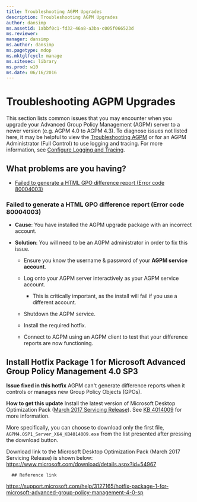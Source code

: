 ```yaml
---
title: Troubleshooting AGPM Upgrades
description: Troubleshooting AGPM Upgrades
author: dansimp
ms.assetid: 1abbf0c1-fd32-46a8-a3ba-c005f066523d
ms.reviewer: 
manager: dansimp
ms.author: dansimp
ms.pagetype: mdop
ms.mktglfcycl: manage
ms.sitesec: library
ms.prod: w10
ms.date: 06/16/2016
---
```



# Troubleshooting AGPM Upgrades

This section lists common issues that you may encounter when you upgrade your Advanced Group Policy Management (AGPM) server to a newer version (e.g. AGPM 4.0 to AGPM 4.3). To diagnose issues not listed here, it may be helpful to view the [Troubleshooting AGPM](troubleshooting-agpm-agpm40.md) or for an AGPM Administrator (Full Control) to use logging and tracing. For more information, see [Configure Logging and Tracing](configure-logging-and-tracing-agpm40.md).

## What problems are you having?

-   [Failed to generate a HTML GPO difference report (Error code 80004003)](#bkmk-error-80004003)

### <a href="" id="bkmk-error-80004003"></a>Failed to generate a HTML GPO difference report (Error code 80004003)

-   **Cause**: You have installed the AGPM upgrade package with an incorrect account.

-   **Solution**: You will need to be an AGPM administrator in order to fix this issue.
    
    -   Ensure you know the username & password of your **AGPM service account**.

    -   Log onto your AGPM server interactively as your AGPM service account.
        
        -   This is critically important, as the install will fail if you use a different account.

    -   Shutdown the AGPM service.
    
    -   Install the required hotfix.
    
    -   Connect to AGPM using an AGPM client to test that your difference reports are now functioning.
    
## Install Hotfix Package 1 for Microsoft Advanced Group Policy Management 4.0 SP3
    
**Issue fixed in this hotfix**
AGPM can't generate difference reports when it controls or manages new Group Policy Objects (GPOs).

**How to get this update**
Install the latest version of Microsoft Desktop Optimization Pack ([March 2017 Servicing Release](https://www.microsoft.com/download/details.aspx?id=54967)). See [KB 4014009](https://support.microsoft.com/help/4014009/) for more information.

More specifically, you can choose to download only the first file, `AGPM4.0SP1_Server_X64_KB4014009.exe` from the list presented after pressing the download button.
      
Download link to the Microsoft Desktop Optimization Pack (March 2017 Servicing Release) is shown below:
https://www.microsoft.com/download/details.aspx?id=54967
      
      
      ## Reference link
https://support.microsoft.com/help/3127165/hotfix-package-1-for-microsoft-advanced-group-policy-management-4-0-sp
      
